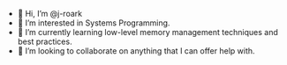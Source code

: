 - 👋 Hi, I’m @j-roark
- 👀 I’m interested in Systems Programming.
- 🌱 I’m currently learning low-level memory management techniques and best practices.
- 💞️ I’m looking to collaborate on anything that I can offer help with.
